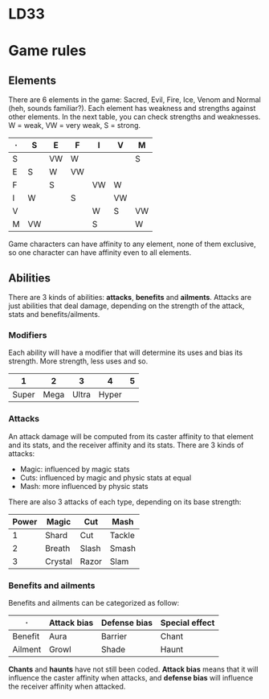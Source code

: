 # LD33

# Game rules

## Elements

There are 6 elements in the game: Sacred, Evil, Fire, Ice, Venom and Normal (heh, sounds familiar?). Each element has weakness and strengths against other elements. In the next table, you can check strengths and weaknesses. W = weak, VW = very weak, S = strong.

·  |  S|  E|  F|  I|  V|  M
---|---|---|---|---|---|---
 S |   |VW | W |   |   | S 
 E | S | W |VW |   |   |   
 F |   | S |   |VW | W |   
 I | W |   | S |   |VW |   
 V |   |   |   | W | S |VW 
 M |VW |   |   | S |   | W      

 Game characters can have affinity to any element, none of them exclusive, so one character can have affinity even to all elements.

## Abilities

There are 3 kinds of abilities: **attacks**, **benefits** and **ailments**. Attacks are just abilities that deal damage, depending on the strength of the attack, stats and benefits/ailments. 

### Modifiers

Each ability will have a modifier that will determine its uses and bias its strength. More strength, less uses and so.

1  |     2 |    3 |     4 |     5
---|-------|------|-------|------
   | Super | Mega | Ultra | Hyper


### Attacks

An attack damage will be computed from its caster affinity to that element and its stats, and the receiver affinity and its stats. There are 3 kinds of attacks:

* Magic: influenced by magic stats
* Cuts: influenced by magic and physic stats at equal
* Mash: more influenced by physic stats

There are also 3 attacks of each type, depending on its base strength:

Power | Magic   | Cut   | Mash
------|---------|-------|------
1     | Shard   | Cut   | Tackle
2     | Breath  | Slash | Smash
3     | Crystal | Razor | Slam

### Benefits and ailments

Benefits and ailments can be categorized as follow:

·       | Attack bias | Defense bias | Special effect
--------|-------------|--------------|----------------
Benefit | Aura 		  | Barrier      | Chant
Ailment | Growl       | Shade        | Haunt

**Chants** and **haunts** have not still been coded. **Attack bias** means that it will influence the caster affinity when attacks, and **defense bias** will influence the receiver affinity when attacked.

